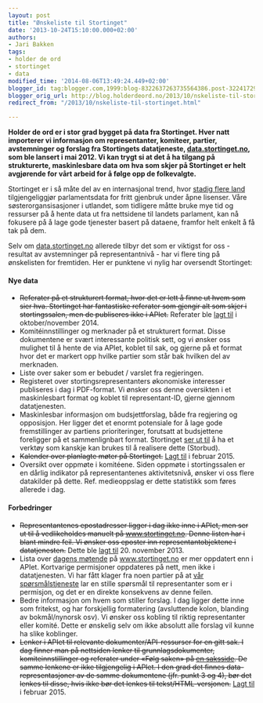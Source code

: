 ```yaml
---
layout: post
title: "Ønskeliste til Stortinget"
date: '2013-10-24T15:10:00.000+02:00'
authors:
- Jari Bakken
tags:
- holder de ord
- stortinget
- data
modified_time: '2014-08-06T13:49:24.449+02:00'
blogger_id: tag:blogger.com,1999:blog-8322637263735564386.post-3224172983120800303
blogger_orig_url: http://blog.holderdeord.no/2013/10/nskeliste-til-stortinget.html
redirect_from: "/2013/10/nskeliste-til-stortinget.html"

---
```


**Holder de ord er i stor grad bygget på data fra Stortinget. Hver natt importerer vi informasjon om representanter, komiteer, partier, avstemninger og forslag fra Stortingets datatjeneste, [data.stortinget.no](http://data.stortinget.no/), som ble lansert i mai 2012. Vi kan trygt si at det å ha tilgang på strukturerte, maskinlesbare data om hva som skjer på Stortinget er helt avgjørende for vårt arbeid for å følge opp de folkevalgte.**

Stortinget er i så måte del av en internasjonal trend, hvor [stadig flere land](http://blog.openingparliament.org/post/58716965078/availability-of-voting-results-in-parliaments) tilgjengeliggjør parlamentsdata for fritt gjenbruk under åpne lisenser. Våre søsterorgansisasjoner i utlandet, som tidligere måtte bruke mye tid og ressurser på å hente data ut fra nettsidene til landets parlament, kan nå fokusere på å lage gode tjenester basert på dataene, framfor helt enkelt å få tak på dem.

Selv om [data.stortinget.no](http://data.stortinget.no/) allerede tilbyr det som er viktigst for oss - resultat av avstemninger på representantnivå - har vi flere ting på ønskelisten for fremtiden. Her er punktene vi nylig har oversendt Stortinget:

#### Nye data

* <strike>Referater på et strukturert format, hvor det er lett å finne ut hvem som sier hva. Stortinget har fantastiske referater som gjengir alt som skjer i stortingssalen, men de publiseres ikke i APIet.</strike> Referater ble [lagt til][endringslogg] i oktober/november 2014.
* Komitéinnstillinger og merknader på et strukturert format. Disse dokumentene er svært interessante politisk sett, og vi ønsker oss mulighet til å hente de via APIet, koblet til sak, og gjerne på et format hvor det er markert opp hvilke partier som står bak hvilken del av merknaden.
* Liste over saker som er bebudet / varslet fra regjeringen.
* Registeret over stortingsrepresentanters økonomiske interesser publiseres i dag i PDF-format. Vi ønsker oss denne oversikten i et maskinlesbart format og koblet til representant-ID, gjerne gjennom datatjenesten.
* Maskinlesbar informasjon om budsjettforslag, både fra regjering og opposisjon. Her ligger det et enormt potensiale for å lage gode fremstillinger av partiens prioriteringer, forutsatt at budsjettene foreligger på et sammenlignbart format. Stortinget [ser ut til](https://twitter.com/vamraak/status/267028606612553728) å ha et verktøy som kanskje kan brukes til å realisere dette (Storbud).
* <strike>Kalender over planlagte møter på Stortinget.</strike> [Lagt til][endringslogg] i februar 2015.
* Oversikt over oppmøte i komitéene. Siden oppmøte i stortingssalen er en dårlig indikator på representantenes aktivitetsnivå, ønsker vi oss flere datakilder på dette. Ref. medieoppslag er dette statistikk som føres allerede i dag.

#### Forbedringer

* <strike>Representantenes epostadresser ligger i dag ikke inne i APIet, men ser ut til å vedlikeholdes manuelt på www.stortinget.no. Denne listen har i blant mindre feil. Vi ønsker oss eposter inn representantobjektene i datatjenesten.</strike> Dette ble [lagt til][endringslogg] 20. november 2013.
* Lista over [dagens møtende](http://stortinget.no/no/Representanter-og-komiteer/Representantene/Representantfordeling/) på www.stortinget.no er mer oppdatert enn i APIet. Kortvarige permisjoner oppdateres på nett, men ikke i datatjenesten. Vi har fått klager fra noen partier på at [vår spørsmålstjeneste](http://www.holderdeord.no/questions) lar en stille spørsmål til representanter som er i permisjon, og det er en direkte konsekvens av denne feilen.
* Bedre informasjon om hvem som stiller forslag. I dag ligger dette inne som fritekst, og har forskjellig formatering (avsluttende kolon, blanding av bokmål/nynorsk osv). Vi ønsker oss kobling til riktig representanter eller komité. Dette er ønskelig selv om ikke absolutt alle forslag vil kunne ha slike koblinger.
* <strike>Lenker i APIet til relevante dokumenter/API-ressurser for en gitt sak. I dag finner man på nettsiden lenker til grunnlagsdokumenter, komiteinnstillinger og referater under «Følg saken» på <a href="http://www.stortinget.no/no/Saker-og-publikasjoner/Saker/Sak/?p=57004">en saksside</a>. De samme lenkene er ikke tilgjengelig i APIet. I den grad det finnes data-representasjoner av de samme dokumentene (jfr. punkt 3 og 4), bør det lenkes til disse, hvis ikke bør det lenkes til tekst/HTML-versjonen.</strike> [Lagt til][endringslogg] i februar 2015.

[endringslogg]: http://data.stortinget.no/om-tjenesten/endringslogg
